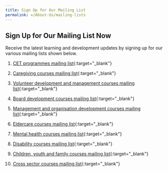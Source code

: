 ```yaml
---
title: Sign Up for Our Mailing List
permalink: =/About-Us/mailing-lists
---
```


## **Sign Up for Our Mailing List Now**

Receive the latest learning and development updates by signing up for our various mailing lists shown below.

1.  [CET programmes mailing list](https://form.gov.sg/5f19b046fd23f90011ba7246){:target="_blank"}    
    
2.  [Caregiving courses mailing list](https://form.gov.sg/5f19b056d034a60011cd0c42){:target="_blank"}    
    
3.  [Volunteer development and management courses mailing list](https://form.gov.sg/5f19b06fd034a60011cd0c4){:target="_blank"}    
    
4.  [Board development courses mailing list](https://form.gov.sg/5f19b07efd23f90011ba727c){:target="_blank"}    
    
5.  [Management and organisation development courses mailing list](https://form.gov.sg/5f19b08c39e00f0011b7ad5a){:target="_blank"}    
    
6.  [Eldercare courses mailing list](https://form.gov.sg/5f19b09dd034a60011cd0c5a%29){:target="_blank"} 
    
7.  [Mental health courses mailing list](https://form.gov.sg/5f19b0a9adf7da001231b33b){:target="_blank"}    
    
8.  [Disability courses mailing list](https://form.gov.sg/5f19b0b7d034a60011cd0c64){:target="_blank"}    
    
9.  [Children, youth and family courses mailing list](https://form.gov.sg/5f19b0c4d034a60011cd0c6c){:target="_blank"}    
    
10.  [Cross sector courses mailing list](https://form.gov.sg/5f19b01efd23f90011ba723a){:target="_blank"}    
